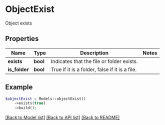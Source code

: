 # ObjectExist

Object exists

## Properties
Name | Type | Description | Notes
---- | ---- | ----------- | -----
**exists** | **bool** | Indicates that the file or folder exists. | 
**is_folder** | **bool** | True if it is a folder, false if it is a file. | 



## Example
```php
$objectExist = Models::objectExist()
    ->exists(true)
    ->build();
```


[[Back to Model list]](README.md#documentation-for-models) [[Back to API list]](README.md#documentation-for-api-endpoints) [[Back to README]](README.md)


